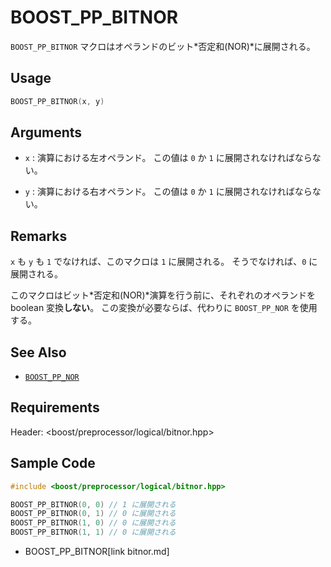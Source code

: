 # BOOST_PP_BITNOR

`BOOST_PP_BITNOR` マクロはオペランドのビット*否定和(NOR)*に展開される。

## Usage

```cpp
BOOST_PP_BITNOR(x, y)
```

## Arguments

- `x` :
	演算における左オペランド。
	この値は `0` か `1` に展開されなければならない。

- `y` :
	演算における右オペランド。
	この値は `0` か `1` に展開されなければならない。

## Remarks

`x` も `y` も `1` でなければ、このマクロは `1` に展開される。
そうでなければ、`0` に展開される。

このマクロはビット*否定和(NOR)*演算を行う前に、それぞれのオペランドを boolean 変換**しない**。
この変換が必要ならば、代わりに `BOOST_PP_NOR` を使用する。

## See Also

- [`BOOST_PP_NOR`](nor.md)

## Requirements

Header: &lt;boost/preprocessor/logical/bitnor.hpp&gt;

## Sample Code

```cpp
#include <boost/preprocessor/logical/bitnor.hpp>

BOOST_PP_BITNOR(0, 0) // 1 に展開される
BOOST_PP_BITNOR(0, 1) // 0 に展開される
BOOST_PP_BITNOR(1, 0) // 0 に展開される
BOOST_PP_BITNOR(1, 1) // 0 に展開される
```
* BOOST_PP_BITNOR[link bitnor.md]

